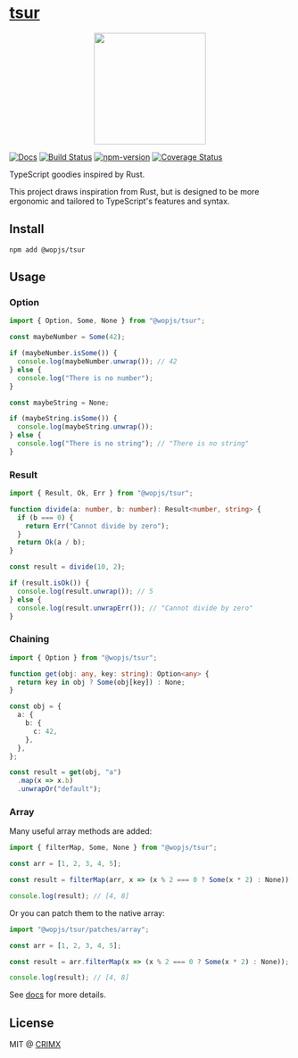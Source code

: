 # [tsur](https://github.com/wopjs/tsur)

<p align="center">
  <img width="200" src="https://raw.githubusercontent.com/wopjs/tsur/main/assets/tsur.svg">
</p>

[![Docs](https://img.shields.io/badge/Docs-read-%23fdf9f5)](https://wopjs.github.io/tsur)
[![Build Status](https://img.shields.io/github/actions/workflow/status/wopjs/tsur/build.yml)](https://github.com/wopjs/tsur/actions/workflows/build.yml)
[![npm-version](https://img.shields.io/npm/v/@wopjs/tsur.svg)](https://www.npmjs.com/package/@wopjs/tsur)
[![Coverage Status](https://img.shields.io/codeclimate/coverage/wopjs/tsur)](https://codeclimate.com/github/wopjs/tsur)

TypeScript goodies inspired by Rust.

This project draws inspiration from Rust, but is designed to be more ergonomic and tailored to TypeScript's features and syntax.

## Install

```
npm add @wopjs/tsur
```

## Usage

### Option

```ts
import { Option, Some, None } from "@wopjs/tsur";

const maybeNumber = Some(42);

if (maybeNumber.isSome()) {
  console.log(maybeNumber.unwrap()); // 42
} else {
  console.log("There is no number");
}

const maybeString = None;

if (maybeString.isSome()) {
  console.log(maybeString.unwrap());
} else {
  console.log("There is no string"); // "There is no string"
}
```

### Result

```ts
import { Result, Ok, Err } from "@wopjs/tsur";

function divide(a: number, b: number): Result<number, string> {
  if (b === 0) {
    return Err("Cannot divide by zero");
  }
  return Ok(a / b);
}

const result = divide(10, 2);

if (result.isOk()) {
  console.log(result.unwrap()); // 5
} else {
  console.log(result.unwrapErr()); // "Cannot divide by zero"
}
```

### Chaining

```ts
import { Option } from "@wopjs/tsur";

function get(obj: any, key: string): Option<any> {
  return key in obj ? Some(obj[key]) : None;
}

const obj = {
  a: {
    b: {
      c: 42,
    },
  },
};

const result = get(obj, "a")
  .map(x => x.b)
  .unwrapOr("default");
```

### Array

Many useful array methods are added:

```ts
import { filterMap, Some, None } from "@wopjs/tsur";

const arr = [1, 2, 3, 4, 5];

const result = filterMap(arr, x => (x % 2 === 0 ? Some(x * 2) : None));

console.log(result); // [4, 8]
```

Or you can patch them to the native array:

```ts
import "@wopjs/tsur/patches/array";

const arr = [1, 2, 3, 4, 5];

const result = arr.filterMap(x => (x % 2 === 0 ? Some(x * 2) : None));

console.log(result); // [4, 8]
```

See [docs](https://crimx.github.io/tsur) for more details.

## License

MIT @ [CRIMX](https://github.com/crimx)
